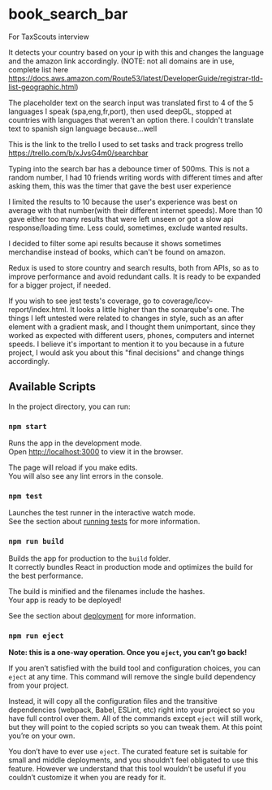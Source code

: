 # book_search_bar
For TaxScouts interview
 
It detects your country based on your ip with this and changes the language and the amazon link accordingly.
(NOTE: not all domains are in use, complete list here https://docs.aws.amazon.com/Route53/latest/DeveloperGuide/registrar-tld-list-geographic.html)

The placeholder text on the search input was translated first to 4 of the 5 languages I speak (spa,eng,fr,port), then used deepGL, stopped at countries with languages that weren't an option there. I couldn't translate text to spanish sign language because...well

This is the link to the trello I used to set tasks and track progress
trello   https://trello.com/b/xJvsG4m0/searchbar

Typing into the search bar has a debounce timer of 500ms. This is not a random number, 
I had 10 friends writing words with different times and after asking them, this was the timer that gave the best user experience

I limited the results to 10 because the user's experience was best on average with that number(with their different internet speeds).
More than 10 gave either too many results that were left unseen or got a slow api response/loading time. 
Less could, sometimes, exclude wanted results.

I decided to filter some api results because it shows sometimes merchandise instead of books, which can't be found on amazon.

Redux is used to store country and search results, both from APIs, so as to improve performance and avoid redundant calls.
It is ready to be expanded for a bigger project, if needed.

If you wish to see jest tests's coverage, go to coverage/Icov-report/index.html. It looks a little higher than the sonarqube's one.
The things I left untested were related to changes in style, such as an after element with a gradient mask, and I thought them 
unimportant, since they worked as expected with different users, phones, computers and internet speeds. 
I believe it's important to mention it to you because in a future project, I would ask you about this "final decisions" and change
things accordingly.


## Available Scripts

In the project directory, you can run:

### `npm start`

Runs the app in the development mode.\
Open [http://localhost:3000](http://localhost:3000) to view it in the browser.

The page will reload if you make edits.\
You will also see any lint errors in the console.

### `npm test`

Launches the test runner in the interactive watch mode.\
See the section about [running tests](https://facebook.github.io/create-react-app/docs/running-tests) for more information.

### `npm run build`

Builds the app for production to the `build` folder.\
It correctly bundles React in production mode and optimizes the build for the best performance.

The build is minified and the filenames include the hashes.\
Your app is ready to be deployed!

See the section about [deployment](https://facebook.github.io/create-react-app/docs/deployment) for more information.

### `npm run eject`

**Note: this is a one-way operation. Once you `eject`, you can’t go back!**

If you aren’t satisfied with the build tool and configuration choices, you can `eject` at any time. This command will remove the single build dependency from your project.

Instead, it will copy all the configuration files and the transitive dependencies (webpack, Babel, ESLint, etc) right into your project so you have full control over them. All of the commands except `eject` will still work, but they will point to the copied scripts so you can tweak them. At this point you’re on your own.

You don’t have to ever use `eject`. The curated feature set is suitable for small and middle deployments, and you shouldn’t feel obligated to use this feature. However we understand that this tool wouldn’t be useful if you couldn’t customize it when you are ready for it.
